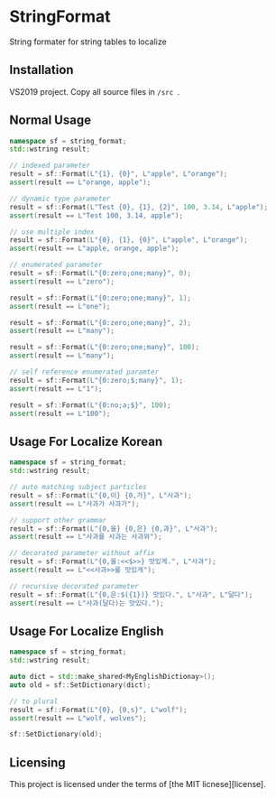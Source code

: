 # StringFormat
String formater for string tables to localize


## Installation

VS2019 project. Copy all source files in `/src `.


## Normal Usage

```c++
namespace sf = string_format;
std::wstring result;

// indexed parameter
result = sf::Format(L"{1}, {0}", L"apple", L"orange");
assert(result == L"orange, apple");

// dynamic type parameter
result = sf::Format(L"Test {0}, {1}, {2}", 100, 3.14, L"apple");
assert(result == L"Test 100, 3.14, apple");

// use multiple index
result = sf::Format(L"{0}, {1}, {0}", L"apple", L"orange");
assert(result == L"apple, orange, apple");

// enumerated parameter
result = sf::Format(L"{0:zero;one;many}", 0);
assert(result == L"zero");

result = sf::Format(L"{0:zero;one;many}", 1);
assert(result == L"one");

result = sf::Format(L"{0:zero;one;many}", 2);
assert(result == L"many");

result = sf::Format(L"{0:zero;one;many}", 100);
assert(result == L"many");

// self reference enumerated paramter
result = sf::Format(L"{0:zero;$;many}", 1);
assert(result == L"1");

result = sf::Format(L"{0:no;a;$}", 100);
assert(result == L"100");

```


## Usage For Localize Korean 

```c++
namespace sf = string_format;
std::wstring result;

// auto matching subject particles
result = sf::Format(L"{0,이} {0,가}", L"사과");
assert(result == L"사과가 사과가");

// support other grammar
result = sf::Format(L"{0,을} {0,은} {0,과}", L"사과");
assert(result == L"사과를 사과는 사과와");

// decorated parameter without affix
result = sf::Format(L"{0,을:<<$>>} 맛있게.", L"사과");
assert(result == L"<<사과>>를 맛있게");

// recursive decorated parameter
result = sf::Format(L"{0,은:$({1})} 맛있다.", L"사과", L"달다");
assert(result == L"사과(달다)는 맛있다.");
````


## Usage For Localize English

```c++
namespace sf = string_format;
std::wstring result;

auto dict = std::make_shared<MyEnglishDictionay>();
auto old = sf::SetDictionary(dict);

// to plural
result = sf::Format(L"{0}, {0,s}", L"wolf");
assert(result == L"wolf, wolves");

sf::SetDictionary(old);
```

## Licensing

This project is licensed under the terms of [the MIT licnese][license].
